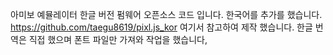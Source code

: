 아미보 예뮬레이터 한글 버전 펌웨어 오픈소스 코드 입니다.
한국어를 추가를 했습니다.
https://github.com/taegu8619/pixl.js_kor
여기서 참고하여 제작 했습니다.
한글 번역은 직접 했으며 폰트 파일만 가져와 작업을 했습니다,
